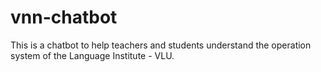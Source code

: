 # vnn-chatbot
This is a chatbot to help teachers and students understand the operation system of the Language Institute - VLU.
